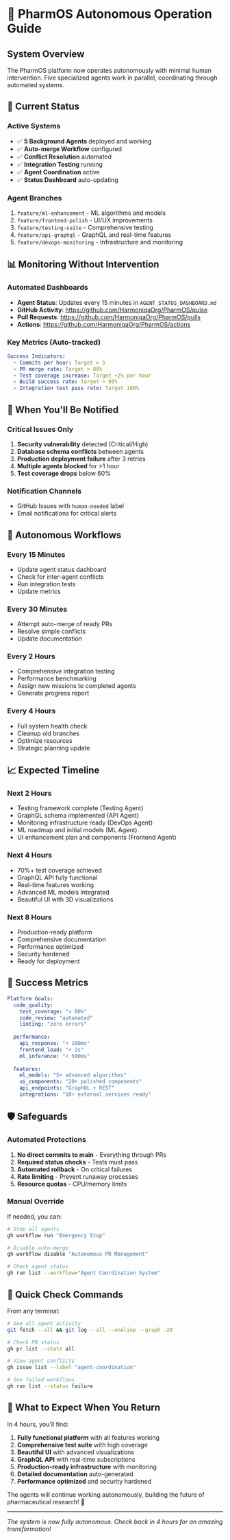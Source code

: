 # 🤖 PharmOS Autonomous Operation Guide

## System Overview

The PharmOS platform now operates autonomously with minimal human intervention. Five specialized agents work in parallel, coordinating through automated systems.

## 🚦 Current Status

### Active Systems
- ✅ **5 Background Agents** deployed and working
- ✅ **Auto-merge Workflow** configured
- ✅ **Conflict Resolution** automated
- ✅ **Integration Testing** running
- ✅ **Agent Coordination** active
- ✅ **Status Dashboard** auto-updating

### Agent Branches
1. `feature/ml-enhancement` - ML algorithms and models
2. `feature/frontend-polish` - UI/UX improvements  
3. `feature/testing-suite` - Comprehensive testing
4. `feature/api-graphql` - GraphQL and real-time features
5. `feature/devops-monitoring` - Infrastructure and monitoring

## 📊 Monitoring Without Intervention

### Automated Dashboards
- **Agent Status**: Updates every 15 minutes in `AGENT_STATUS_DASHBOARD.md`
- **GitHub Activity**: https://github.com/HarmoniqaOrg/PharmOS/pulse
- **Pull Requests**: https://github.com/HarmoniqaOrg/PharmOS/pulls
- **Actions**: https://github.com/HarmoniqaOrg/PharmOS/actions

### Key Metrics (Auto-tracked)
```yaml
Success Indicators:
  - Commits per hour: Target > 5
  - PR merge rate: Target > 80%
  - Test coverage increase: Target +2% per hour
  - Build success rate: Target > 95%
  - Integration test pass rate: Target 100%
```

## 🚨 When You'll Be Notified

### Critical Issues Only
1. **Security vulnerability** detected (Critical/High)
2. **Database schema conflicts** between agents
3. **Production deployment failure** after 3 retries
4. **Multiple agents blocked** for >1 hour
5. **Test coverage drops** below 60%

### Notification Channels
- GitHub Issues with `human-needed` label
- Email notifications for critical alerts

## 🔄 Autonomous Workflows

### Every 15 Minutes
- Update agent status dashboard
- Check for inter-agent conflicts
- Run integration tests
- Update metrics

### Every 30 Minutes  
- Attempt auto-merge of ready PRs
- Resolve simple conflicts
- Update documentation

### Every 2 Hours
- Comprehensive integration testing
- Performance benchmarking
- Assign new missions to completed agents
- Generate progress report

### Every 4 Hours
- Full system health check
- Cleanup old branches
- Optimize resources
- Strategic planning update

## 📈 Expected Timeline

### Next 2 Hours
- Testing framework complete (Testing Agent)
- GraphQL schema implemented (API Agent)
- Monitoring infrastructure ready (DevOps Agent)
- ML roadmap and initial models (ML Agent)
- UI enhancement plan and components (Frontend Agent)

### Next 4 Hours
- 70%+ test coverage achieved
- GraphQL API fully functional
- Real-time features working
- Advanced ML models integrated
- Beautiful UI with 3D visualizations

### Next 8 Hours
- Production-ready platform
- Comprehensive documentation
- Performance optimized
- Security hardened
- Ready for deployment

## 🎯 Success Metrics

```yaml
Platform Goals:
  code_quality:
    test_coverage: "> 80%"
    code_review: "automated"
    linting: "zero errors"
    
  performance:
    api_response: "< 100ms"
    frontend_load: "< 2s"
    ml_inference: "< 500ms"
    
  features:
    ml_models: "5+ advanced algorithms"
    ui_components: "20+ polished components"
    api_endpoints: "GraphQL + REST"
    integrations: "10+ external services ready"
```

## 🛡️ Safeguards

### Automated Protections
1. **No direct commits to main** - Everything through PRs
2. **Required status checks** - Tests must pass
3. **Automated rollback** - On critical failures
4. **Rate limiting** - Prevent runaway processes
5. **Resource quotas** - CPU/memory limits

### Manual Override
If needed, you can:
```bash
# Stop all agents
gh workflow run "Emergency Stop" 

# Disable auto-merge
gh workflow disable "Autonomous PR Management"

# Check agent status
gh run list --workflow="Agent Coordination System"
```

## 📱 Quick Check Commands

From any terminal:
```bash
# See all agent activity
git fetch --all && git log --all --oneline --graph -20

# Check PR status  
gh pr list --state all

# View agent conflicts
gh issue list --label "agent-coordination"

# See failed workflows
gh run list --status failure
```

## 🎉 What to Expect When You Return

In 4 hours, you'll find:
1. **Fully functional platform** with all features working
2. **Comprehensive test suite** with high coverage
3. **Beautiful UI** with advanced visualizations
4. **GraphQL API** with real-time subscriptions
5. **Production-ready infrastructure** with monitoring
6. **Detailed documentation** auto-generated
7. **Performance optimized** and security hardened

The agents will continue working autonomously, building the future of pharmaceutical research! 🚀

---
*The system is now fully autonomous. Check back in 4 hours for an amazing transformation!*